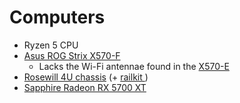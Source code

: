 # Computers

- Ryzen 5 CPU
- [Asus ROG Strix X570-F](https://www.newegg.com/asus-rog-strix-x570-f-gaming/p/N82E16813119195) 
    - Lacks the Wi-Fi antennae found in the [ X570-E ](https://rog.asus.com/us/motherboards/rog-strix/rog-strix-x570-e-gaming-model/)
- [Rosewill 4U chassis](https://www.newegg.com/rosewill-rsv-l4000u-black/p/N82E16811147327) (+ [ railkit ](https://www.amazon.com/Rosewill-RSV-R28LX-Bearing-Sliding-Rackmount/dp/B0795Y3QM3))
- [Sapphire Radeon RX 5700 XT](https://captaincomputers.com/product/sapphire-technology-radeon-rx-5700-xt-nitro-overclocked-triple-fan-8gb-gddr6-pcie-4-0-graphics-card/)


